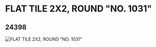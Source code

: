 # FLAT TILE 2X2, ROUND "NO. 1031"
## 24398
![FLAT TILE 2X2, ROUND "NO. 1031"](https://lc-www-live-s.legocdn.com/media/bricks/5/2/6132545.jpg)